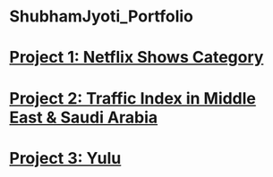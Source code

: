 # ShubhamJyoti_Portfolio

# [Project 1: Netflix Shows Category](https://github.com/Shubham1Jyoti/Netflix-Shows-Category)
# [Project 2: Traffic Index in Middle East & Saudi Arabia](https://github.com/Shubham1Jyoti/Traffic-Index-in-Middle-East-And-Saudi-Arabia)
# [Project 3: Yulu](https://github.com/Shubham1Jyoti/Yulu)
